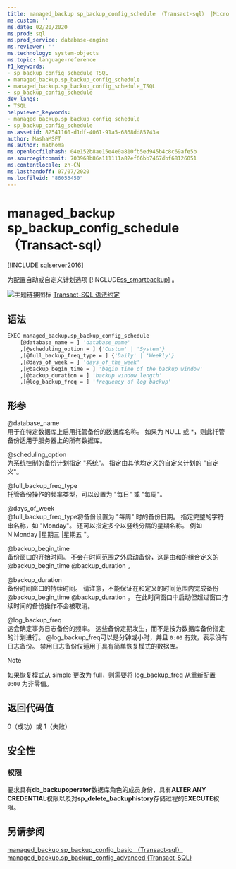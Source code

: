 ```yaml
---
title: managed_backup sp_backup_config_schedule （Transact-sql） |Microsoft Docs
ms.custom: ''
ms.date: 02/20/2020
ms.prod: sql
ms.prod_service: database-engine
ms.reviewer: ''
ms.technology: system-objects
ms.topic: language-reference
f1_keywords:
- sp_backup_config_schedule_TSQL
- managed_backup.sp_backup_config_schedule
- managed_backup.sp_backup_config_schedule_TSQL
- sp_backup_config_schedule
dev_langs:
- TSQL
helpviewer_keywords:
- managed_backup.sp_backup_config_schedule
- sp_backup_config_schedule
ms.assetid: 82541160-d1df-4061-91a5-6868dd85743a
author: MashaMSFT
ms.author: mathoma
ms.openlocfilehash: 04e152b8ae15e4e0a810fb5ed945b4c8c69afe5b
ms.sourcegitcommit: 703968b86a111111a82ef66bb7467dbf68126051
ms.contentlocale: zh-CN
ms.lasthandoff: 07/07/2020
ms.locfileid: "86053450"
---
```

# <a name="managed_backupsp_backup_config_schedule-transact-sql"></a>managed_backup sp_backup_config_schedule （Transact-sql）
[!INCLUDE [sqlserver2016](../../includes/applies-to-version/sqlserver2016.md)]

  为配置自动或自定义计划选项 [!INCLUDE[ss_smartbackup](../../includes/ss-smartbackup-md.md)] 。  
    
 ![主题链接图标](../../database-engine/configure-windows/media/topic-link.gif "“主题链接”图标") [Transact-SQL 语法约定](../../t-sql/language-elements/transact-sql-syntax-conventions-transact-sql.md)  
  
## <a name="syntax"></a>语法  
  
```vb  
EXEC managed_backup.sp_backup_config_schedule   
    [@database_name = ] 'database_name'
    ,[@scheduling_option = ] {'Custom' | 'System'}  
    ,[@full_backup_freq_type = ] {'Daily' | 'Weekly'}  
    ,[@days_of_week = ] 'days_of_the_week'  
    ,[@backup_begin_time = ] 'begin time of the backup window'  
    ,[@backup_duration = ] 'backup window length'  
    ,[@log_backup_freq = ] 'frequency of log backup'  
```  
  
##  <a name="arguments"></a><a name="Arguments"></a>形参  
 @database_name  
 用于在特定数据库上启用托管备份的数据库名称。 如果为 NULL 或 *，则此托管备份适用于服务器上的所有数据库。  
  
 @scheduling_option  
 为系统控制的备份计划指定 "系统"。 指定由其他均定义的自定义计划的 "自定义"。  
  
 @full_backup_freq_type  
 托管备份操作的频率类型，可以设置为 "每日" 或 "每周"。  
  
 @days_of_week  
 @full_backup_freq_type将备份设置为 "每周" 时的备份日期。 指定完整的字符串名称，如 "Monday"。  还可以指定多个以竖线分隔的星期名称。 例如 N'Monday |星期三 |星期五 "。  
  
 @backup_begin_time  
 备份窗口的开始时间。 不会在时间范围之外启动备份，这是由和的组合定义的 @backup_begin_time @backup_duration 。  
  
 @backup_duration  
 备份时间窗口的持续时间。 请注意，不能保证在和定义的时间范围内完成备份 @backup_begin_time @backup_duration 。 在此时间窗口中启动但超过窗口持续时间的备份操作不会被取消。  
  
 @log_backup_freq  
 这会确定事务日志备份的频率。 这些备份定期发生，而不是按为数据库备份指定的计划进行。 @log_backup_freq可以是分钟或小时，并且 `0:00` 有效，表示没有日志备份。 禁用日志备份仅适用于具有简单恢复模式的数据库。  
  
> [!NOTE]  
>  如果恢复模式从 simple 更改为 full，则需要将 log_backup_freq 从重新配置 `0:00` 为非零值。  
  
## <a name="return-code-value"></a>返回代码值  
 0（成功）或 1（失败）  
  
## <a name="security"></a>安全性  
  
### <a name="permissions"></a>权限  
 要求具有**db_backupoperator**数据库角色的成员身份，具有**ALTER ANY CREDENTIAL**权限以及对**sp_delete_backuphistory**存储过程的**EXECUTE**权限。  
  
## <a name="see-also"></a>另请参阅  
 [managed_backup sp_backup_config_basic （Transact-sql）](../../relational-databases/system-stored-procedures/managed-backup-sp-backup-config-basic-transact-sql.md)   
 [managed_backup.sp_backup_config_advanced (Transact-SQL)](../../relational-databases/system-stored-procedures/managed-backup-sp-backup-config-advanced-transact-sql.md)  
  
  
